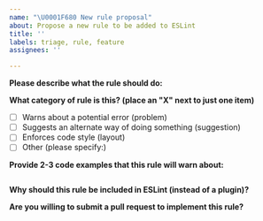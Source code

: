 ```yaml
---
name: "\U0001F680 New rule proposal"
about: Propose a new rule to be added to ESLint
title: ''
labels: triage, rule, feature
assignees: ''

---
```


<!--
    ESLint adheres to the [JS Foundation Code of Conduct](https://js.foundation/community/code-of-conduct).

    This template is for new rule proposals. If you are proposing a new rule, please continue on. If you are here for another reason, please see below:

    1. To report a bug: https://eslint.org/docs/developer-guide/contributing/reporting-bugs
    2. To request a rule change: https://eslint.org/docs/developer-guide/contributing/rule-changes
    3. To request a change that is not a bug fix, rule change, or new rule: https://eslint.org/docs/developer-guide/contributing/changes
    4. If you have any questions, please stop by our chatroom: https://gitter.im/eslint/eslint

    Note that leaving sections blank will make it difficult for us to troubleshoot and we may have to close the issue.
-->

**Please describe what the rule should do:**

**What category of rule is this? (place an "X" next to just one item)**

- [ ] Warns about a potential error (problem)
- [ ] Suggests an alternate way of doing something (suggestion)
- [ ] Enforces code style (layout)
- [ ] Other (please specify:)

**Provide 2-3 code examples that this rule will warn about:**

<!-- Put your code examples here -->
```js

```

**Why should this rule be included in ESLint (instead of a plugin)?**


**Are you willing to submit a pull request to implement this rule?**
